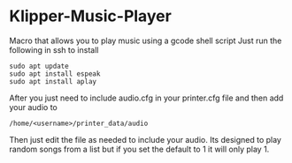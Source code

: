 # Klipper-Music-Player
Macro that allows you to play music using a gcode shell script
Just run the following in ssh to install 

```
sudo apt update
sudo apt install espeak
sudo apt install aplay
```
After you just need to include audio.cfg in your printer.cfg file and then add your audio to 
```
/home/<username>/printer_data/audio
```
Then just edit the file as needed to include your audio. Its designed to play random songs from a list but if you set the default to 1 it will only play 1.
